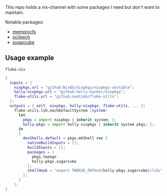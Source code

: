 This repo holds a nix-channel with some packages I need but don't want to maintain.

Notable packages:
- [memprocfs](./pkgs/memprocfs/README.md)
- [pcileech](./pkgs/pcileech/README.md)
- [sugarcube](./pkgs/sugarcube/README.md)

## Usage example
`flake.nix`
```nix
{
  inputs = {
    nixpkgs.url = "github:NixOS/nixpkgs/nixpkgs-unstable";
    holly-nixpkgs.url = "github:holly-hacker/nixpkgs";
    flake-utils.url = "github:numtide/flake-utils";
  };
  outputs = { self, nixpkgs, holly-nixpkgs, flake-utils, ... }:
    flake-utils.lib.eachDefaultSystem (system:
      let
        pkgs = import nixpkgs { inherit system; };
        holly-pkgs = import holly-nixpkgs { inherit system pkgs; };
      in
      {
        devShells.default = pkgs.mkShell rec {
          nativeBuildInputs = [];
          buildInputs = [];
          packages = [
            pkgs.tweego
            holly-pkgs.sugarcube
          ];
          shellHook = "export TWEEGO_PATH=${holly-pkgs.sugarcube}/lib/";
        };
      }
    );
}
```
